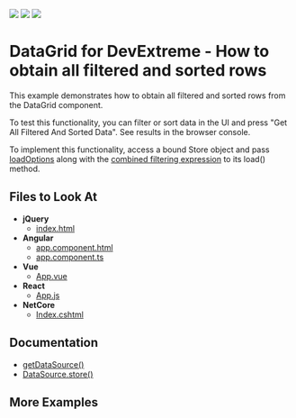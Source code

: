 <!-- default badges list -->
![](https://img.shields.io/endpoint?url=https://codecentral.devexpress.com/api/v1/VersionRange/128585042/19.2.5%2B)
[![](https://img.shields.io/badge/Open_in_DevExpress_Support_Center-FF7200?style=flat-square&logo=DevExpress&logoColor=white)](https://supportcenter.devexpress.com/ticket/details/E5000)
[![](https://img.shields.io/badge/📖_How_to_use_DevExpress_Examples-e9f6fc?style=flat-square)](https://docs.devexpress.com/GeneralInformation/403183)
<!-- default badges end -->

# DataGrid for DevExtreme - How to obtain all filtered and sorted rows

This example demonstrates how to obtain all filtered and sorted rows from the DataGrid component.

To test this functionality, you can filter or sort data in the UI and press "Get All Filtered And Sorted Data". See results in the browser console.

To implement this functionality, access a bound Store object and pass [loadOptions](https://js.devexpress.com/Documentation/ApiReference/Data_Layer/DataSource/Methods/#loadOptions) along with the [combined filtering expression](https://js.devexpress.com/Documentation/ApiReference/UI_Components/dxDataGrid/Methods/#getCombinedFilterreturnDataField) to its load() method.

## Files to Look At

- **jQuery**
    - [index.html](jQuery/index.html)
- **Angular**
    - [app.component.html](Angular/src/app/app.component.html)
    - [app.component.ts](Angular/src/app/app.component.ts)
- **Vue**
    - [App.vue](Vue/src/App.vue)
- **React**
    - [App.js](React/src/App.js)
- **NetCore**    
    - [Index.cshtml](ASP/ASP/Pages/Index.cshtml)

## Documentation

- [getDataSource()](https://js.devexpress.com/Documentation/ApiReference/UI_Components/dxDataGrid/Methods/#getDataSource)
- [DataSource.store()](https://js.devexpress.com/Documentation/ApiReference/Data_Layer/DataSource/Methods/#store)

## More Examples

